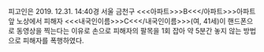 피고인은 2019. 12.31. 14:40경 서울 금천구 <<<아파트>>>B<<</아파트>>>아파트 앞 노상에서 피해자 <<<내국인이름>>>C<<</내국인이름>>>(여, 41세)이 핸드폰으로 동영상을 찍는다는 이유로 손으로 피해자의 팔목을 1회 잡아 약 5분간 놓지 않는 방법으로 피해자를 폭행하였다.